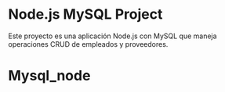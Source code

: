 # Node.js MySQL Project
Este proyecto es una aplicación Node.js con MySQL que maneja operaciones CRUD de empleados y proveedores. 
# Mysql_node
